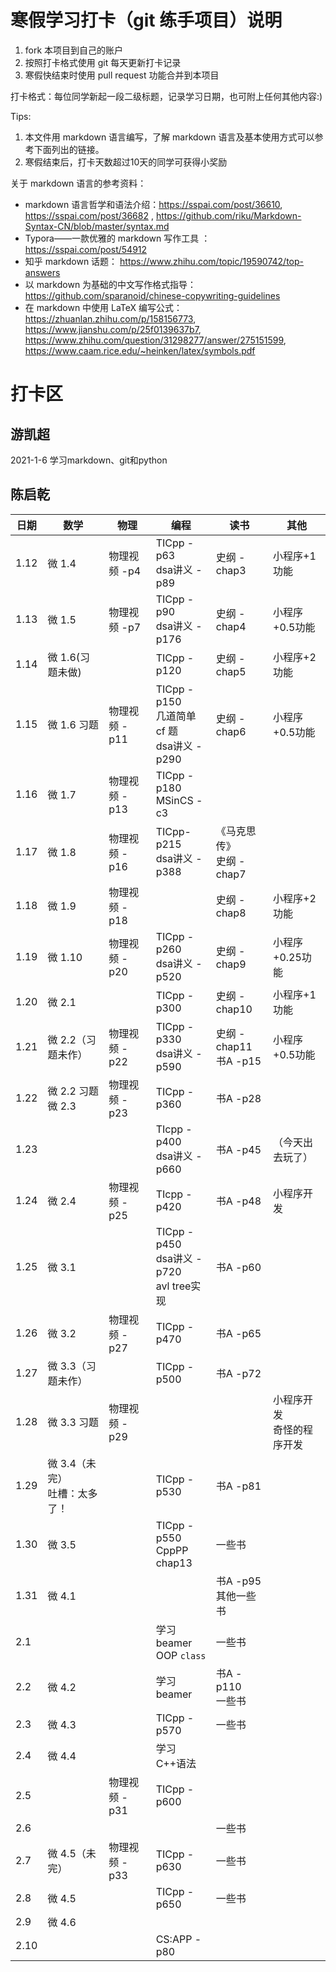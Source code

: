 # 寒假学习打卡（git 练手项目）说明

1. fork 本项目到自己的账户
1. 按照打卡格式使用 git 每天更新打卡记录
1. 寒假快结束时使用 pull request 功能合并到本项目

打卡格式：每位同学新起一段二级标题，记录学习日期，也可附上任何其他内容:)

Tips:

1. 本文件用 markdown 语言编写，了解 markdown 语言及基本使用方式可以参考下面列出的链接。 
1. 寒假结束后，打卡天数超过10天的同学可获得小奖励

关于 markdown 语言的参考资料：
+ markdown 语言哲学和语法介绍：https://sspai.com/post/36610, https://sspai.com/post/36682 , https://github.com/riku/Markdown-Syntax-CN/blob/master/syntax.md
+ Typora——一款优雅的 markdown 写作工具 ： https://sspai.com/post/54912
+ 知乎 markdown 话题： https://www.zhihu.com/topic/19590742/top-answers
+ 以 markdown 为基础的中文写作格式指导：https://github.com/sparanoid/chinese-copywriting-guidelines
+ 在 markdown 中使用 LaTeX 编写公式： https://zhuanlan.zhihu.com/p/158156773, https://www.jianshu.com/p/25f0139637b7, https://www.zhihu.com/question/31298277/answer/275151599, https://www.caam.rice.edu/~heinken/latex/symbols.pdf


# 打卡区

## 游凯超
2021-1-6 学习markdown、git和python

## 陈启乾

| 日期 | 数学                               | 物理          | 编程                                             | 读书                         | 其他                          |
| ---- | ---------------------------------- | ------------- | ------------------------------------------------ | ---------------------------- | ----------------------------- |
| 1.12 | 微 1.4                             | 物理视频 -p4  | TICpp -p63<br/>dsa讲义 -p89                      | 史纲 -chap3                  | 小程序+1 功能                 |
| 1.13 | 微 1.5                             | 物理视频 -p7  | TICpp -p90<br/>dsa讲义 -p176                     | 史纲 -chap4                  | 小程序+0.5功能                |
| 1.14 | 微 1.6(习题未做)                   |               | TICpp -p120                                      | 史纲 -chap5                  | 小程序+2 功能                 |
| 1.15 | 微 1.6 习题<br/>                   | 物理视频 -p11 | TICpp -p150<br/>几道简单 cf 题<br/>dsa讲义 -p290 | 史纲 -chap6                  | 小程序+0.5功能                |
| 1.16 | 微 1.7                             | 物理视频 -p13 | TICpp -p180<br/>MSinCS -c3                       |                              |                               |
| 1.17 | 微 1.8                             | 物理视频 -p16 | TICpp-p215<br/>dsa讲义 -p388                     | 《马克思传》<br/>史纲 -chap7 |                               |
| 1.18 | 微 1.9                             | 物理视频 -p18 |                                                  | 史纲 -chap8                  | 小程序+2功能                  |
| 1.19 | 微 1.10                            | 物理视频 -p20 | TICpp -p260<br/>dsa讲义 -p520                    | 史纲 -chap9                  | 小程序+0.25功能               |
| 1.20 | 微 2.1                             |               | TICpp -p300                                      | 史纲 -chap10                 | 小程序+1功能                  |
| 1.21 | 微 2.2（习题未作）                 | 物理视频 -p22 | TICpp -p330<br/>dsa讲义 -p590                    | 史纲 -chap11<br/>书A -p15    | 小程序+0.5功能                |
| 1.22 | 微 2.2 习题<br />微 2.3            | 物理视频 -p23 | TICpp -p360                                      | 书A -p28                     |                               |
| 1.23 |                                    |               | TIcpp -p400<br />dsa讲义 -p660                   | 书A -p45                     | （今天出去玩了）              |
| 1.24 | 微 2.4                             | 物理视频 -p25 | TIcpp -p420                                      | 书A -p48                     | 小程序开发                    |
| 1.25 | 微 3.1                             |               | TICpp -p450<br/>dsa讲义 -p720<br/>avl tree实现   | 书A -p60                     |                               |
| 1.26 | 微 3.2                             | 物理视频 -p27 | TICpp -p470                                      | 书A -p65                     |                               |
| 1.27 | 微 3.3（习题未作）                 |               | TICpp -p500                                      | 书A -p72                     |                               |
| 1.28 | 微 3.3 习题                        | 物理视频 -p29 |                                                  |                              | 小程序开发<br/>奇怪的程序开发 |
| 1.29 | 微 3.4（未完）<br />吐槽：太多了！ |               | TICpp -p530                                      | 书A -p81                     |                               |
| 1.30 | 微 3.5                             |               | TICpp -p550<br/>CppPP chap13                     | 一些书                       |                               |
| 1.31 | 微 4.1                             |               |                                                  | 书A -p95<br />其他一些书     |                               |
| 2.1  | <br />                             |               | 学习 beamer<br/>OOP `class`                      | 一些书                       |                               |
| 2.2  | 微 4.2                             |               | 学习 beamer                                      | 书A -p110<br/>一些书         |                               |
| 2.3  | 微 4.3                             |               | TICpp -p570                                      | 一些书                       |                               |
| 2.4  | 微 4.4                             |               | 学习C++语法                                      |                              |                               |
| 2.5  |                                    | 物理视频 -p31 | TICpp -p600                                      |                              |                               |
| 2.6  |                                    |               |                                                  | 一些书                       |                               |
| 2.7  | 微 4.5（未完）                     | 物理视频 -p33 | TICpp -p630                                      | 一些书                       |                               |
| 2.8  | 微 4.5                             |               | TICpp -p650                                      | 一些书                       |                               |
| 2.9  | 微 4.6                             |               |                                                  |                              |                               |
| 2.10 |                                    |               | CS:APP -p80                                      |                              |                               |



